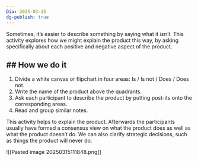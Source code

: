```yaml
---
Dia: 2025-03-15
dg-publish: true
---
```

Sometimes, it’s easier to describe something by saying what it _isn't_. This activity explores how we might explain the product this way, by asking specifically about each positive and negative aspect of the product.

## ## How we do it

1. Divide a white canvas or flipchart in four areas: Is / Is not / Does / Does not.
2. Write the name of the product above the quadrants.
3. Ask each participant to describe the product by putting post-its onto the corresponding areas.
4. Read and group similar notes.

This activity helps to explain the product. Afterwards the participants usually have formed a consensus view on what the product does as well as what the product doesn’t do. We can also clarify strategic decisions, such as things the product will never do.

![[Pasted image 20250315111848.png]]